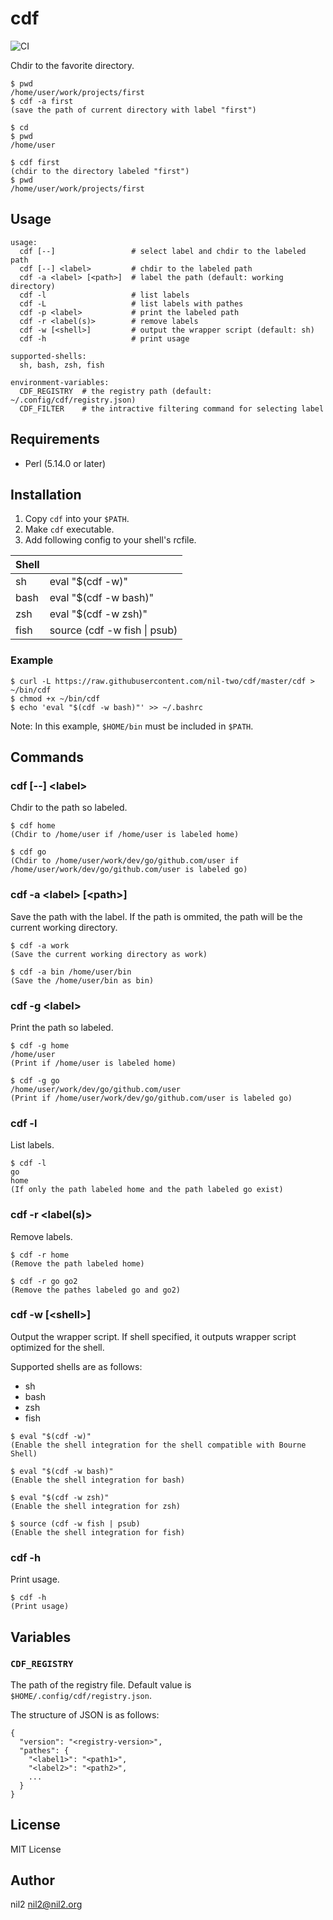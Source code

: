 cdf
===

![CI](https://github.com/nil-two/cdf/workflows/CI/badge.svg)

Chdir to the favorite directory.

```
$ pwd
/home/user/work/projects/first
$ cdf -a first
(save the path of current directory with label "first")

$ cd
$ pwd
/home/user

$ cdf first
(chdir to the directory labeled "first")
$ pwd
/home/user/work/projects/first
```

Usage
-----

```
usage:
  cdf [--]                 # select label and chdir to the labeled path
  cdf [--] <label>         # chdir to the labeled path
  cdf -a <label> [<path>]  # label the path (default: working directory)
  cdf -l                   # list labels
  cdf -L                   # list labels with pathes
  cdf -p <label>           # print the labeled path
  cdf -r <label(s)>        # remove labels
  cdf -w [<shell>]         # output the wrapper script (default: sh)
  cdf -h                   # print usage

supported-shells:
  sh, bash, zsh, fish

environment-variables:
  CDF_REGISTRY  # the registry path (default: ~/.config/cdf/registry.json)
  CDF_FILTER    # the intractive filtering command for selecting label
```

Requirements
------------

- Perl (5.14.0 or later)

Installation
------------

1. Copy `cdf` into your `$PATH`.
2. Make `cdf` executable.
3. Add following config to your shell's rcfile.

| Shell |                              |
|-------|------------------------------|
| sh    | eval "$(cdf -w)"             |
| bash  | eval "$(cdf -w bash)"        |
| zsh   | eval "$(cdf -w zsh)"         |
| fish  | source (cdf -w fish \| psub) |

### Example

```
$ curl -L https://raw.githubusercontent.com/nil-two/cdf/master/cdf > ~/bin/cdf
$ chmod +x ~/bin/cdf
$ echo 'eval "$(cdf -w bash)"' >> ~/.bashrc
```

Note: In this example, `$HOME/bin` must be included in `$PATH`.

Commands
--------

### cdf [--] \<label\>

Chdir to the path so labeled.

```
$ cdf home
(Chdir to /home/user if /home/user is labeled home)

$ cdf go
(Chdir to /home/user/work/dev/go/github.com/user if /home/user/work/dev/go/github.com/user is labeled go)
```

### cdf -a \<label\> [\<path\>]

Save the path with the label.
If the path is ommited, the path will be the current working directory.

```
$ cdf -a work
(Save the current working directory as work)

$ cdf -a bin /home/user/bin
(Save the /home/user/bin as bin)
```

### cdf -g \<label\>

Print the path so labeled.

```
$ cdf -g home
/home/user
(Print if /home/user is labeled home)

$ cdf -g go
/home/user/work/dev/go/github.com/user 
(Print if /home/user/work/dev/go/github.com/user is labeled go)
```

### cdf -l

List labels.

```
$ cdf -l
go
home
(If only the path labeled home and the path labeled go exist)
```

### cdf -r \<label(s)\>

Remove labels.

```
$ cdf -r home
(Remove the path labeled home)

$ cdf -r go go2
(Remove the pathes labeled go and go2)
```

### cdf -w [\<shell\>]

Output the wrapper script.
If shell specified, it outputs wrapper script optimized for the shell.

Supported shells are as follows:

- sh
- bash
- zsh
- fish

```
$ eval "$(cdf -w)"
(Enable the shell integration for the shell compatible with Bourne Shell)

$ eval "$(cdf -w bash)"
(Enable the shell integration for bash)

$ eval "$(cdf -w zsh)"
(Enable the shell integration for zsh)

$ source (cdf -w fish | psub)
(Enable the shell integration for fish)
```

### cdf -h

Print usage.

```
$ cdf -h
(Print usage)
```

Variables
---------

### `CDF_REGISTRY`

The path of the registry file.
Default value is `$HOME/.config/cdf/registry.json`.

The structure of JSON is as follows:

```
{
  "version": "<registry-version>",
  "pathes": {
    "<label1>": "<path1>",
    "<label2>": "<path2>",
    ...
  }
}
```

License
-------

MIT License

Author
------

nil2 <nil2@nil2.org>
